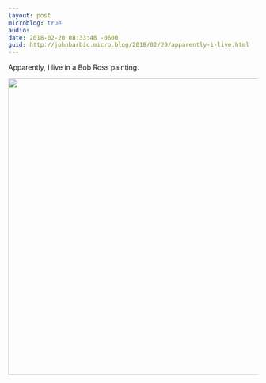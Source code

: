 ```yaml
---
layout: post
microblog: true
audio: 
date: 2018-02-20 08:33:48 -0600
guid: http://johnbarbic.micro.blog/2018/02/20/apparently-i-live.html
---
```

Apparently, I live in a Bob Ross painting.

<img src="http://www.barbic.com/uploads/2018/a887252b26.jpg" width="600" height="599" />
